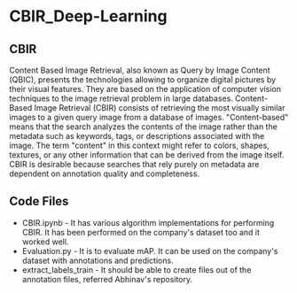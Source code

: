 # CBIR_Deep-Learning

## CBIR
Content Based Image Retrieval, also known as Query by Image Content (QBIC), presents the technologies allowing to organize digital pictures by their visual features. They are based on the application of computer vision techniques to the image retrieval problem in large databases. Content-Based Image Retrieval (CBIR) consists of retrieving the most visually similar images to a given query image from a database of images. "Content-based" means that the search analyzes the contents of the image rather than the metadata such as keywords, tags, or descriptions associated with the image. The term "content" in this context might refer to colors, shapes, textures, or any other information that can be derived from the image itself. CBIR is desirable because searches that rely purely on metadata are dependent on annotation quality and completeness. 

## Code Files
- CBIR.ipynb - It has various algorithm implementations for performing CBIR. It has been performed on the company's dataset too and it worked well.
- Evaluation.py - It is to evaluate mAP. It can be used on the company's dataset with annotations and predictions.
- extract_labels_train - It should be able to create files out of the annotation files, referred Abhinav's repository.

